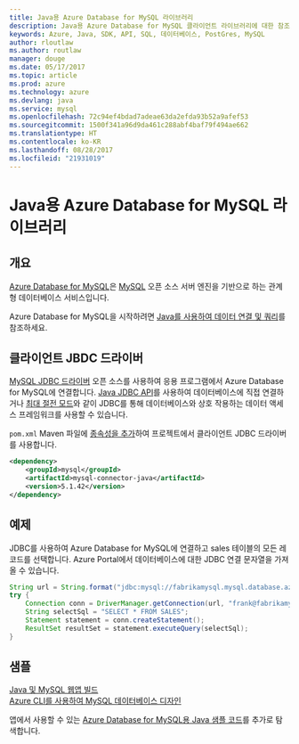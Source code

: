 ```yaml
---
title: Java용 Azure Database for MySQL 라이브러리
description: Java용 Azure Database for MySQL 클라이언트 라이브러리에 대한 참조 설명서
keywords: Azure, Java, SDK, API, SQL, 데이터베이스, PostGres, MySQL
author: rloutlaw
ms.author: routlaw
manager: douge
ms.date: 05/17/2017
ms.topic: article
ms.prod: azure
ms.technology: azure
ms.devlang: java
ms.service: mysql
ms.openlocfilehash: 72c94ef4bdad7adeae63da2efda93b52a9afef53
ms.sourcegitcommit: 1500f341a96d9da461c288abf4baf79f494ae662
ms.translationtype: HT
ms.contentlocale: ko-KR
ms.lasthandoff: 08/28/2017
ms.locfileid: "21931019"
---
```

# <a name="azure-database-for-mysql-libraries-for-java"></a>Java용 Azure Database for MySQL 라이브러리

## <a name="overview"></a>개요

[Azure Database for MySQL](/azure/sql-database/sql-database-technical-overview)은 [MySQL](https://www.mysql.com/) 오픈 소스 서버 엔진을 기반으로 하는 관계형 데이터베이스 서비스입니다. 

Azure Database for MySQL을 시작하려면 [Java를 사용하여 데이터 연결 및 쿼리](/azure/mysql/connect-java)를 참조하세요.

## <a name="client-jbdc-driver"></a>클라이언트 JBDC 드라이버

[MySQL JDBC 드라이버](https://dev.mysql.com/downloads/connector/j/) 오픈 소스를 사용하여 응용 프로그램에서 Azure Database for MySQL에 연결합니다. [Java JDBC API](https://docs.oracle.com/javase/8/docs/technotes/guides/jdbc/)를 사용하여 데이터베이스에 직접 연결하거나 [최대 절전 모드](http://hibernate.org/)와 같이 JDBC를 통해 데이터베이스와 상호 작용하는 데이터 액세스 프레임워크를 사용할 수 있습니다.

`pom.xml` Maven 파일에 [종속성을 추가](https://maven.apache.org/guides/getting-started/index.html#How_do_I_use_external_dependencies)하여 프로젝트에서 클라이언트 JDBC 드라이버를 사용합니다.  

```XML
<dependency>
    <groupId>mysql</groupId>
    <artifactId>mysql-connector-java</artifactId>
    <version>5.1.42</version>
</dependency>
```   

## <a name="example"></a>예제

JDBC를 사용하여 Azure Database for MySQL에 연결하고 sales 테이블의 모든 레코드를 선택합니다. Azure Portal에서 데이터베이스에 대한 JDBC 연결 문자열을 가져올 수 있습니다.

```java
String url = String.format("jdbc:mysql://fabrikamysql.mysql.database.azure.com:3306/fabrikamdb?verifyServerCertificate=true&useSSL=true&requireSSL=false");
try {
    Connection conn = DriverManager.getConnection(url, "frank@fabrikamysql", "aBcDeFgHiJkL");
    String selectSql = "SELECT * FROM SALES";
    Statement statement = conn.createStatement();
    ResultSet resultSet = statement.executeQuery(selectSql);
}
```

## <a name="samples"></a>샘플

[Java 및 MySQL 웹앱 빌드](/azure/app-service-web/app-service-web-tutorial-java-mysql)   
[Azure CLI를 사용하여 MySQL 데이터베이스 디자인](/azure/mysql/tutorial-design-database-using-cli)   

앱에서 사용할 수 있는 [Azure Database for MySQL용 Java 샘플 코드](https://azure.microsoft.com/resources/samples/?platform=java&term=mysql)를 추가로 탐색합니다.
